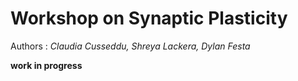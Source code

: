 # Workshop on Synaptic Plasticity

Authors : *Claudia Cusseddu, Shreya Lackera, Dylan Festa*

**work in progress**

